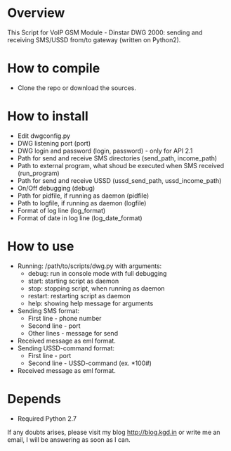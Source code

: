Overview
========

This Script for VoIP GSM Module - Dinstar DWG 2000: sending and receiving SMS/USSD from/to gateway (written on Python2).

How to compile
==============

- Clone the repo or download the sources.

How to install
==============

- Edit dwgconfig.py 
- DWG listening port (port)
- DWG login and password (login, password) - only for API 2.1
- Path for send and receive SMS directories (send_path, income_path)
- Path to external program, what shoud be executed when SMS received (run_program)
- Path for send and receive USSD (ussd_send_path, ussd_income_path)
- On/Off debugging (debug)
- Path for pidfile, if running as daemon (pidfile)
- Path to logfile, if running as daemon (logfile)
- Format of log line (log_format)
- Format of date in log line (log_date_format)
            
How to use
==========
            
- Running: /path/to/scripts/dwg.py with arguments:
  - debug: run in console mode with full debugging
  - start: starting script as daemon
  - stop: stopping script, when running as daemon
  - restart: restarting script as daemon
  - help: showing help message for arguments
- Sending SMS format:
  - First line - phone number
  - Second line - port
  - Other lines - message for send
- Received message as eml format.
- Sending USSD-command format:
  - First line - port
  - Second line - USSD-command (ex. *100#)
- Received message as eml format.
                      
Depends
=======
                      
- Required Python 2.7
                      
                       
If any doubts arises, please visit my blog http://blog.kgd.in or write me an email, I will be answering as soon as I can.